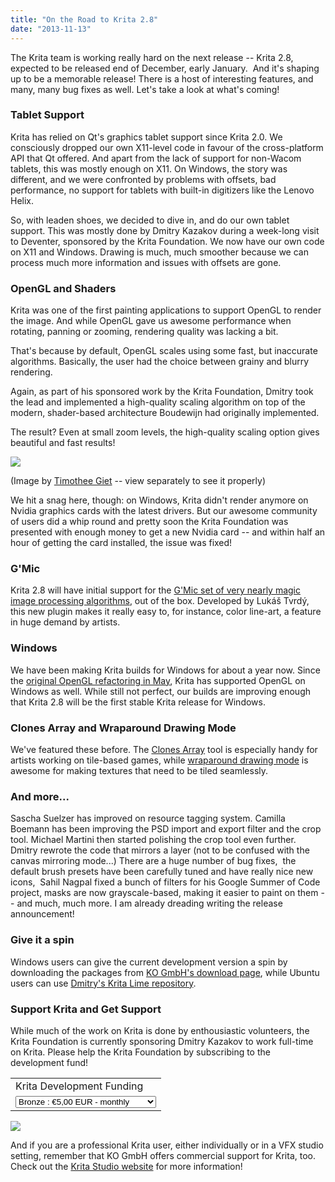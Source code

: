```yaml
---
title: "On the Road to Krita 2.8"
date: "2013-11-13"
---
```


The Krita team is working really hard on the next release -- Krita 2.8, expected to be released end of December, early January.  And it's shaping up to be a memorable release! There is a host of interesting features, and many, many bug fixes as well. Let's take a look at what's coming!

### Tablet Support

Krita has relied on Qt's graphics tablet support since Krita 2.0. We consciously dropped our own X11-level code in favour of the cross-platform API that Qt offered. And apart from the lack of support for non-Wacom tablets, this was mostly enough on X11. On Windows, the story was different, and we were confronted by problems with offsets, bad performance, no support for tablets with built-in digitizers like the Lenovo Helix.

So, with leaden shoes, we decided to dive in, and do our own tablet support. This was mostly done by Dmitry Kazakov during a week-long visit to Deventer, sponsored by the Krita Foundation. We now have our own code on X11 and Windows. Drawing is much, much smoother because we can process much more information and issues with offsets are gone.

### OpenGL and Shaders

Krita was one of the first painting applications to support OpenGL to render the image. And while OpenGL gave us awesome performance when rotating, panning or zooming, rendering quality was lacking a bit.

That's because by default, OpenGL scales using some fast, but inaccurate algorithms. Basically, the user had the choice between grainy and blurry rendering.

Again, as part of his sponsored work by the Krita Foundation, Dmitry took the lead and implemented a high-quality scaling algorithm on top of the modern, shader-based architecture Boudewijn had originally implemented.

The result? Even at small zoom levels, the high-quality scaling option gives beautiful and fast results!

![](/images/posts/2013/krita_high_quality_filtering.png)

(Image by [Timothee Giet](http://timotheegiet.com/) -- view separately to see it properly)

We hit a snag here, though: on Windows, Krita didn't render anymore on Nvidia graphics cards with the latest drivers. But our awesome community of users did a whip round and pretty soon the Krita Foundation was presented with enough money to get a new Nvidia card -- and within half an hour of getting the card installed, the issue was fixed!

### G'Mic

Krita 2.8 will have initial support for the [G'Mic set of very nearly magic image processing algorithms](http://gmic.sourceforge.net/), out of the box. Developed by Lukáš Tvrdý, this new plugin makes it really easy to, for instance, color line-art, a feature in huge demand by artists.

### Windows

We have been making Krita builds for Windows for about a year now. Since the [original OpenGL refactoring in May](http://www.valdyas.org/fading/index.cgi/hacking/krita/gl2.html), Krita has supported OpenGL on Windows as well. While still not perfect, our builds are improving enough that Krita 2.8 will be the first stable Krita release for Windows.

### Clones Array and Wraparound Drawing Mode

We've featured these before. The [Clones Array](http://krita.org/item/197-new-clones-array-tool) tool is especially handy for artists working on tile-based games, while [wraparound drawing mode](http://krita.org/item/196-new-wraparound-tool) is awesome for making textures that need to be tiled seamlessly.

### And more...

Sascha Suelzer has improved on resource tagging system. Camilla Boemann has been improving the PSD import and export filter and the crop tool. Michael Martini then started polishing the crop tool even further. Dmitry rewrote the code that mirrors a layer (not to be confused with the canvas mirroring mode...) There are a huge number of bug fixes,  the default brush presets have been carefully tuned and have really nice new icons,  Sahil Nagpal fixed a bunch of filters for his Google Summer of Code project, masks are now grayscale-based, making it easier to paint on them -- and much, much more. I am already dreading writing the release announcement!

### Give it a spin

Windows users can give the current development version a spin by downloading the packages from [KO GmbH's download page](http://www.kogmbh.com/download.html#kritagemini), while Ubuntu users can use [Dmitry's Krita Lime repository](https://launchpad.net/~dimula73/+archive/krita).

### Support Krita and Get Support

While much of the work on Krita is done by enthousiastic volunteers, the Krita Foundation is currently sponsoring Dmitry Kazakov to work full-time on Krita. Please help the Krita Foundation by subscribing to the development fund!

 

<table><tbody><tr><td><input type="hidden" name="on0" value="Krita Development Funding">Krita Development Funding</td></tr><tr><td><select name="os0"><option value="Bronze">Bronze : €5,00 EUR - monthly</option> <option value="Sliver">Sliver : €10,00 EUR - monthly</option> <option value="Gold">Gold : €25,00 EUR - monthly</option> <option value="Platinum">Platinum : €100,00 EUR - monthly</option> <option value="Diamond">Diamond : €250,00 EUR - monthly</option></select></td></tr></tbody></table>

  ![](/images/posts/2013/pixel.gif)

And if you are a professional Krita user, either individually or in a VFX studio setting, remember that KO GmbH offers commercial support for Krita, too. Check out the [Krita Studio website](http://www.kritastudio.com) for more information!
